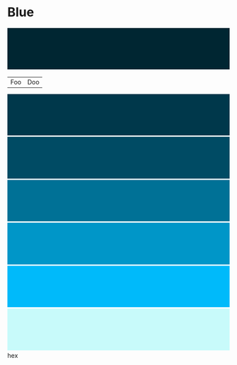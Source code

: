 Blue
===
![image](blueDarkest.png)

<table>
    <tr>
        <td>Foo</td>
        <td>Doo</td>
    </tr>
</table>

![image](blueDarker.png)
![image](blueDark.png)
![image](blue.png)
![image](blueLight.png)
![image](blueLighter.png)
![image](blueLightest.png)
hex
